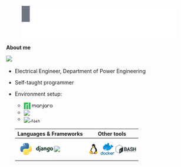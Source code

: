 <p align="center">
  <img src="./animation.svg">
  <br>
</p>

**About me**

![](https://img.shields.io/badge/version-23-%236980fa)


- Electrical Engineer, Department of Power Engineering
- Self-taught programmer
- Environment setup:
    <ul>
      <li>
        <a href="https://manjaro.org/">
          <img align="center" height="18" src="./logo_text.png">
        </a>
      </li>
      <li>
        <a href="https://git-scm.com">
          <img align="center" height="15" src="https://upload.wikimedia.org/wikipedia/commons/thumb/6/62/Git-logo-orange.svg/120px-Git-logo-orange.svg.png">
        </a>
      </li>
      <li>
        <a href="https://fishshell.com">
          <img align="center" height="22" src="https://fishshell.com/docs/current/_static/fish.png">
          <sub><code>fish</code></sub>
        </a>
      </li>
    </ul>

    <div align="center">
      <table>
        <thead>
          <tr>
            <th>Languages & Frameworks</th>
            <th>Other tools</th>
          </tr>
        </thead>
        <tr>
          <td>
            <img align="center" height="46" src="https://raw.githubusercontent.com/github/explore/f3e22f0dca2be955676bc70d6214b95b13354ee8/topics/python/python.png">
            <img align="center" height="46" src="https://raw.githubusercontent.com/github/explore/7456fdff59816d37ef383a6c8f32a26ff7332db2/topics/django/django.png">
            <img align="center" height="42" src="https://upload.wikimedia.org/wikipedia/commons/thumb/d/d9/Node.js_logo.svg/1200px-Node.js_logo.svg.png">
          </td>
          <td>
            <img align="center" height="30" src="https://raw.githubusercontent.com/github/explore/f3e22f0dca2be955676bc70d6214b95b13354ee8/topics/linux/linux.png">
            <img align="center" height="38" src="https://raw.githubusercontent.com/github/explore/80688e429a7d4ef2fca1e82350fe8e3517d3494d/topics/docker/docker.png">
            <img align="center" height="55" src="https://raw.githubusercontent.com/github/explore/f3e22f0dca2be955676bc70d6214b95b13354ee8/topics/bash/bash.png">
          </td>
        </tr>
      </table>
   </div>
